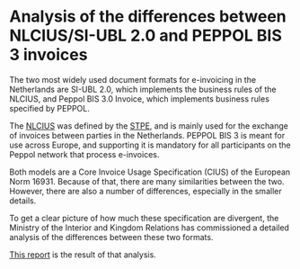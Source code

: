 # Analysis of the differences between NLCIUS/SI-UBL 2.0 and PEPPOL BIS 3 invoices

The two most widely used document formats for e-invoicing in the Netherlands are SI-UBL 2.0, which implements the business rules of the NLCIUS, and Peppol BIS 3.0 Invoice, which implements business rules specified by PEPPOL.

The [NLCIUS](https://stpe.nl/media/E-Factureren%20-%20Gebruiksinstructie%20voor%20de%20basisfactuur%20v1.0.3.pdf) was defined by the [STPE](https://stpe.nl), and is mainly used for the exchange of invoices between parties in the Netherlands. PEPPOL BIS 3 is meant for use across Europe, and supporting it is mandatory for all participants on the Peppol network that process e-invoices.

Both models are a Core Invoice Usage Specification (CIUS) of the European Norm 16931. Because of that, there are many similarities between the two. However, there are also a number of differences, especially in the smaller details.

To get a clear picture of how much these specification are divergent, the Ministry of the Interior and Kingdom Relations has commissioned a detailed analysis of the differences between these two formats.

[This report](NLCIUS-PEPPOLBIS-Differences.pdf) is the result of that analysis.

